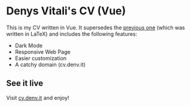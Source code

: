# Denys Vitali's CV (Vue)

This is my CV written in Vue. It supersedes the [previous one](https://github.com/denysvitali/cv)
(which was written in LaTeX) and includes the following features:

- Dark Mode
- Responsive Web Page
- Easier customization
- A catchy domain (cv.denv.it)

## See it live

Visit [cv.denv.it](https://cv.denv.it) and enjoy!
